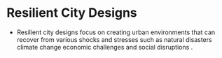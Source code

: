 # Resilient City Designs 
- Resilient city designs focus on creating urban environments that
  can recover from various shocks and stresses such as natural disasters
  climate change economic challenges and social disruptions .
